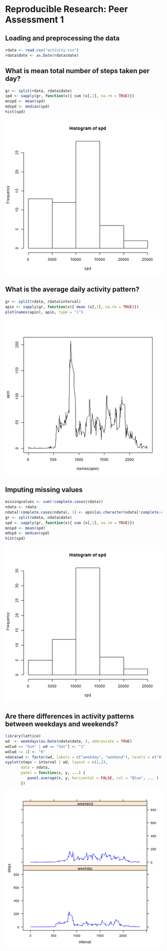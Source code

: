 # Reproducible Research: Peer Assessment 1


## Loading and preprocessing the data

```r
rdata <- read.csv("activity.csv")
rdata$date <- as.Date(rdata$date)
```


## What is mean total number of steps taken per day?

```r
gr <- split(rdata, rdata$date)
spd <- sapply(gr, function(x){ sum (x[,1], na.rm = TRUE)})
mnspd <- mean(spd)
mdspd <- median(spd)
hist(spd)
```

![plot of chunk unnamed-chunk-2](figure/unnamed-chunk-2.png) 


## What is the average daily activity pattern?

```r
gr <- split(rdata, rdata$interval)
apin <- sapply(gr, function(x){ mean (x[,1], na.rm = TRUE)})
plot(names(apin), apin, type = "l")
```

![plot of chunk unnamed-chunk-3](figure/unnamed-chunk-3.png) 
## Imputing missing values

```r
missingvalues <- sum(!complete.cases(rdata))
ndata <- rdata
ndata[!complete.cases(ndata), 1] <- apin[as.character(ndata[!complete.cases(ndata), 3])]
gr <- split(ndata, ndata$date)
spd <- sapply(gr, function(x){ sum (x[,1], na.rm = TRUE)})
mnspd <- mean(spd)
mdspd <- median(spd)
hist(spd)
```

![plot of chunk unnamed-chunk-4](figure/unnamed-chunk-4.png) 

## Are there differences in activity patterns between weekdays and weekends?

```r
library(lattice)
wd  <- weekdays(as.Date(ndata$date, ), abbreviate = TRUE)
wd[wd == "Sun" | wd == "Sat"] <- "1"
wd[wd != 1] <- "0"
ndata$wd <- factor(wd, labels = c("weekday", "weekend"), levels = c("0", "1"))
xyplot(steps ~ interval | wd, layout = c(1,2),
       data = ndata,
       panel = function(x, y, ...) {
          panel.average(x, y, horizontal = FALSE, col = "Blue", ... )
       })
```

![plot of chunk unnamed-chunk-5](figure/unnamed-chunk-5.png) 
